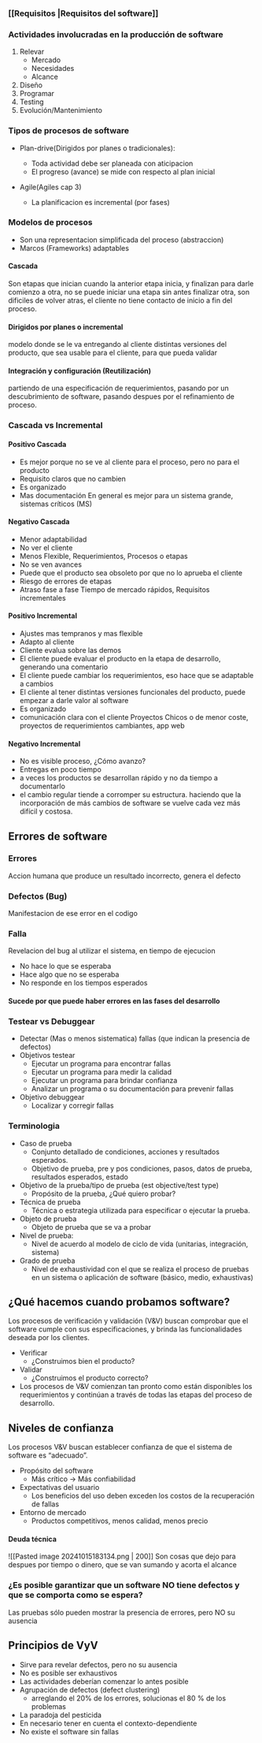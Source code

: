 ### [[Requisitos |Requisitos del software]]
### Actividades involucradas en la producción de software
1. Relevar
	- Mercado
	- Necesidades
	- Alcance
2. Diseño
3. Programar
4. Testing
5. Evolución/Mantenimiento

### Tipos de procesos de software
- Plan-drive(Dirigidos por planes o tradicionales):
	- Toda actividad debe ser planeada con aticipacion
	- El progreso (avance) se mide con respecto al plan inicial

- Agile(Agiles cap 3) 
	- La planificacion es incremental (por fases)

### Modelos de procesos
- Son una representacion simplificada del proceso (abstraccion)
- Marcos (Frameworks) adaptables

#### Cascada
Son etapas que inician cuando la anterior etapa inicia, y finalizan para darle comienzo a otra, no se puede iniciar una etapa sin antes finalizar otra, son dificiles de volver atras, el cliente no tiene contacto de inicio a fin del proceso.

#### Dirigidos por planes o incremental
modelo donde se le va entregando al cliente distintas versiones del producto, que sea usable para el cliente, para que pueda validar

#### Integración y configuración (Reutilización)
partiendo de una especificación de requerimientos, pasando por un descubrimiento de software, pasando despues por el refinamiento de proceso.


### Cascada vs Incremental
#### Positivo Cascada
- Es mejor porque no se ve al cliente para el proceso, pero no para el producto
- Requisito claros que no cambien
- Es organizado
- Mas documentación
En general es mejor para un sistema grande, sistemas críticos (MS)
#### Negativo Cascada
- Menor adaptabilidad
- No ver el cliente
- Menos Flexible, Requerimientos, Procesos o etapas
- No se ven avances
- Puede que el producto sea obsoleto por que no lo aprueba el cliente
- Riesgo de errores de etapas
- Atraso fase a fase
Tiempo de mercado rápidos, Requisitos incrementales

#### Positivo Incremental
- Ajustes mas tempranos y mas flexible
- Adapto al cliente
- Cliente evalua sobre las demos
- El cliente puede evaluar el producto en la etapa de desarrollo, generando una comentario
- El cliente puede cambiar los requerimientos, eso hace que se adaptable a cambios
- El cliente al tener distintas versiones funcionales del producto, puede empezar a darle valor al software
- Es organizado
- comunicación clara con el cliente
Proyectos Chicos o de menor coste, proyectos de requerimientos cambiantes, app web

#### Negativo Incremental
- No es visible proceso, ¿Cómo avanzo?
- Entregas en poco tiempo
- a veces los productos se desarrollan rápido y no da tiempo a documentarlo
- el cambio regular tiende a corromper su estructura. haciendo que la incorporación de más cambios de software se vuelve cada vez más difícil y costosa.

## Errores de software

### Errores
Accion humana que produce un resultado incorrecto, genera el defecto

### Defectos (Bug)
Manifestacion de ese error en el codigo

### Falla
Revelacion del bug al utilizar el sistema, en tiempo de ejecucion
- No hace lo que se esperaba
- Hace algo que no se esperaba
- No responde en los tiempos esperados
#### Sucede por que puede haber errores en las fases del desarrollo

### Testear vs Debuggear
- Detectar (Mas o menos sistematica) fallas (que indican la presencia de defectos)
- Objetivos testear
	- Ejecutar un programa para encontrar fallas
	- Ejecutar un programa para medir la calidad 
	- Ejecutar un programa para brindar confianza 
	- Analizar un programa o su documentación para prevenir fallas
- Objetivo debuggear
	- Localizar y corregir fallas

### Terminologia
- Caso de prueba 
	- Conjunto detallado de condiciones, acciones y resultados esperados. 
	- Objetivo de prueba, pre y pos condiciones, pasos, datos de prueba, resultados esperados, estado 
- Objetivo de la prueba/tipo de prueba (est objective/test type) 
	- Propósito de la prueba, ¿Qué quiero probar? 
- Técnica de prueba 
	- Técnica o estrategia utilizada para especificar o ejecutar la prueba. 
- Objeto de prueba 
	- Objeto de prueba que se va a probar 
- Nivel de prueba: 
	- Nivel de acuerdo al modelo de ciclo de vida (unitarias, integración, sistema) 
- Grado de prueba 
	- Nivel de exhaustividad con el que se realiza el proceso de pruebas en un sistema o aplicación de software (básico, medio, exhaustivas)

## ¿Qué hacemos cuando probamos software?
Los procesos de verificación y validación (V&V) buscan comprobar que el software cumple con sus especificaciones, y brinda las funcionalidades deseada por los clientes. 
- Verificar 
	- ¿Construimos bien el producto?
- Validar 
	- ¿Construimos el producto correcto?
- Los procesos de V&V comienzan tan pronto como están disponibles los requerimientos y continúan a través de todas las etapas del proceso de desarrollo.

## Niveles de confianza
Los procesos V&V buscan establecer confianza de que el sistema de software es “adecuado”. 
- Propósito del software 
	- Más crítico -> Más confiabilidad 
- Expectativas del usuario 
	- Los beneficios del uso deben exceden los costos de la recuperación de fallas 
- Entorno de mercado 
	- Productos competitivos, menos calidad, menos precio

#### Deuda técnica
![[Pasted image 20241015183134.png | 200]]
Son cosas que dejo para despues por tiempo o dinero, que se van sumando y acorta el alcance

### ¿Es posible garantizar que un software NO tiene defectos y que se comporta como se espera? 
Las pruebas sólo pueden mostrar la presencia de errores, pero NO su ausencia

## Principios de VyV
-  Sirve para revelar defectos, pero no su ausencia 
- No es posible ser exhaustivos 
- Las actividades deberían comenzar lo antes posible 
- Agrupación de defectos (defect clustering) 
	- arreglando el 20% de los errores, solucionas el 80 % de los problemas
- La paradoja del pesticida 
- En necesario tener en cuenta el contexto-dependiente 
- No existe el software sin fallas